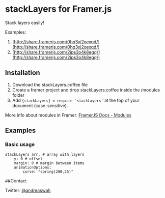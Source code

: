 # stackLayers for Framer.js

Stack layers easily!

Examples:

1. [http://share.framerjs.com/0hq3xj2oexqd/](http://share.framerjs.com/0hq3xj2oexqd/)
2. [http://share.framerjs.com/2ips3o4k8egq/](http://share.framerjs.com/2ips3o4k8egq/)

## Installation

1. Download the stackLayers.coffee file
2. Create a framer project and drop stackLayers.coffee inside the /modules folder
3. Add `{stackLayers} = require 'stackLayers'` at the top of your document (case-sensitive).


More info about modules in Framer: [FramerJS Docs - Modules](http://framerjs.com/docs/#modules)


## Examples

### Basic usage

	stackLayers arr, # array with layers
		y: 0 # offset
		margin: 0 # margin between items
		animationOptions: 
			curve: "spring(200,25)"


##Contact

Twitter: [@andreaswah](http://twitter.com/andreaswah)
